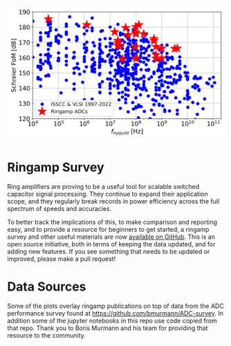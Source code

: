 ![Schreier FoM plot](https://github.com/bhershberg/RingampSurvey/blob/main/plot/FoMs_plot.png?raw=true)

# Ringamp Survey
Ring amplifiers are proving to be a useful tool for scalable switched capacitor signal processing. They continue to expand their application scope, and they regularly break records in power efficiency across the full spectrum of speeds and accuracies.

To better track the implications of this, to make comparison and reporting easy, and to provide a resource for beginners to get started, a ringamp survey and other useful materials are now [available on GitHub](https://github.com/bhershberg/RingampSurvey). This is an open source initiative, both in terms of keeping the data updated, and for adding new features. If you see something that needs to be updated or improved, please make a pull request!

# Data Sources

Some of the plots overlay ringamp publications on top of data from the ADC performance survey found at https://github.com/bmurmann/ADC-survey. In addition some of the jupyter notebooks in this repo use code copied from that repo. Thank you to Boris Murmann and his team for providing that resource to the community.
